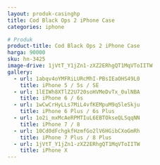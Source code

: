 ```yaml
---
layout: produk-casinghp
title: Cod Black Ops 2 iPhone Case
categories: iphone

# Produk
product-title: Cod Black Ops 2 iPhone Case
harga: 90000
sku: hn-3425
image-drive: 1jVtT_Y1jZn1-zXZ2ERhgQT1MqVToIITW
gallery:
  - url: 1abqv4oYMFRiLURcMhI-PBsIEaOHS49L0
    title: iPhone 5 / 5s / SE
  - url: 1lEIWh8XTlZ2U720soHVMeDvTx_0ulNBA
    title: iPhone 6 / 6s
  - url: 1wCwCrHyLLs7MiL4vfKEMpuM9q5leSkju
    title: iPhone 6 Plus / 6s Plus
  - url: 1o2i_mxMcAeRPMTIuL6EBTOkseQLSqqNN
    title: iPhone 7 / 8
  - url: 10Cd0dFchgkfHzmfGo2lV6HGibCXoGmRh
    title: iPhone 7 Plus / 8 Plus
  - url: 1jVtT_Y1jZn1-zXZ2ERhgQT1MqVToIITW
    title: iPhone X
---
```


